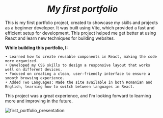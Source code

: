 # <h1 align="center"><strong><em>My first portfolio</em></strong></h1>

This is my first portfolio project, created to showcase my skills and projects as a beginner developer. It was built using Vite, which provided a fast and efficient setup for development. This project helped me get better at using React and learn new techniques for building websites.

**While building this portfolio, I:**

	• Learned how to create reusable components in React, making the code more organized.
	• Developed my CSS skills to design a responsive layout that works well on different devices.
	• Focused on creating a clean, user-friendly interface to ensure a smooth browsing experience.
 	• Added Two Languages: Made the site available in both Romanian and English, learning how to switch between languages in React.
  
  This project was a great experience, and I'm looking forward to learning more and improving in the future.

![first_portfolio_presentation](https://github.com/user-attachments/assets/4c79ecdb-b3eb-4384-b3a5-c021137acc5e)




